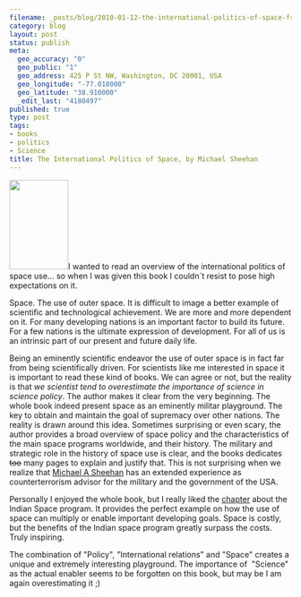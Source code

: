 ```yaml
--- 
filename: _posts/blog/2010-01-12-the-international-politics-of-space-from-michael-sheehan.md
category: blog
layout: post
status: publish
meta: 
  geo_accuracy: "0"
  geo_public: "1"
  geo_address: 425 P St NW, Washington, DC 20001, USA
  geo_longitude: "-77.018000"
  geo_latitude: "38.910000"
  _edit_last: "4180497"
published: true
type: post
tags: 
- books
- politics
- Science
title: The International Politics of Space, by Michael Sheehan
---
```

<a href="https://www.amazon.com/gp/product/0415399173?ie=UTF8&amp;tag=brunosan-20&amp;linkCode=as2&amp;camp=1789&amp;creative=390957&amp;creativeASIN=0415399173"><img class="alignright size-full wp-image-757" title="cover" src="https://nasonurb.files.wordpress.com/2010/01/cover1.jpeg" alt="" width="105" height="160" /></a>I wanted to read an overview of the international politics of space use… so when I was given this book I couldn´t resist to pose high expectations on it.

Space. The use of outer space. It is difficult to image a better example of scientific and technological achievement. We are more and more dependent on it. For many developing nations is an important factor to build its future. For a few nations is the ultimate expression of development. For all of us is an intrinsic part of our present and future daily life.

Being an eminently scientific endeavor the use of outer space is in fact far from being scientifically driven. For scientists like me interested in space it is important to read these kind of books. We can agree or not, but the reality is that <em>we scientist tend to overestimate the importance of science in science policy</em>. The author makes it clear from the very beginning. The whole book indeed present space as an eminently militar playground. The key to obtain and maintain the goal of supremacy over other nations. The reality is drawn around this idea. Sometimes surprising or even scary, the author provides a broad overview of space policy and the characteristics of the main space programs worldwide, and their history. The military and strategic role in the history of space use is clear, and the books dedicates <span style="text-decoration:line-through;">too</span> many pages to explain and justify that. This is not surprising when we realize that <a href="https://en.wikipedia.org/wiki/Michael_A._Sheehan">Michael A Sheehan</a> has an extended experience as counterterrorism advisor for the military and the government of the USA.

<!--more-->Personally I enjoyed the whole book, but I really liked the <a href="https://books.google.com/books?id=V-Z0kfqPHy8C&amp;printsec=frontcover&amp;hl=de&amp;source=gbs_v2_summary_r&amp;cad=0#v=onepage&amp;q=&amp;f=false">chapter</a> about the Indian Space program. It provides the perfect example on how the use of space can multiply or enable important developing goals. Space is costly, but the benefits of the Indian space program greatly surpass the costs. Truly inspiring.

The combination of "Policy", "International relations" and "Space" creates a unique and extremely interesting playground. The importance of  "Science" as the actual enabler seems to be forgotten on this book, but may be I am again overestimating it ;)
